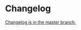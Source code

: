 # Changelog

[Changelog is in the master branch.](https://github.com/cyrilletuzi/angular-async-local-storage/blob/master/CHANGELOG.md)
